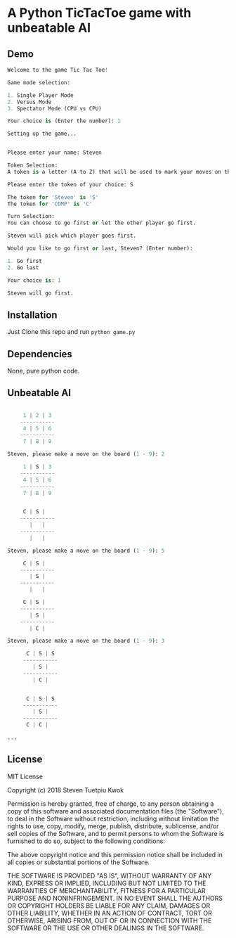 # A Python TicTacToe game with unbeatable AI

## Demo
```	python
Welcome to the game Tic Tac Toe!

Game mode selection:

1. Single Player Mode
2. Versus Mode
3. Spectator Mode (CPU vs CPU)

Your choice is (Enter the number): 1

Setting up the game...


Please enter your name: Steven

Token Selection:
A token is a letter (A to Z) that will be used to mark your moves on the board.

Please enter the token of your choice: S

The token for 'Steven' is 'S'
The token for 'COMP' is 'C'

Turn Selection:
You can choose to go first or let the other player go first.

Steven will pick which player goes first.

Would you like to go first or last, Steven? (Enter number):

1. Go first
2. Go last

Your choice is: 1

Steven will go first.

```

## Installation

Just Clone this repo and run ```python game.py```

## Dependencies

None, pure python code.


## Unbeatable AI
``` python

     1 | 2 | 3
    -----------
     4 | 5 | 6
    -----------
     7 | 8 | 9

Steven, please make a move on the board (1 - 9): 2

     1 | S | 3
    -----------
     4 | 5 | 6
    -----------
     7 | 8 | 9


     C | S |
    -----------
       |   |
    -----------
       |   |

Steven, please make a move on the board (1 - 9): 5

     C | S |
    -----------
       | S |
    -----------
       |   |

     C | S |
    -----------
       | S |
    -----------
       | C |

Steven, please make a move on the board (1 - 9): 3

      C | S | S
     -----------
        | S |
     -----------
        | C |


      C | S | S
     -----------
        | S |
     -----------
      C | C |

...

```

## License
MIT License

Copyright (c) 2018 Steven Tuetpiu Kwok

Permission is hereby granted, free of charge, to any person obtaining a copy
of this software and associated documentation files (the "Software"), to deal
in the Software without restriction, including without limitation the rights
to use, copy, modify, merge, publish, distribute, sublicense, and/or sell
copies of the Software, and to permit persons to whom the Software is
furnished to do so, subject to the following conditions:

The above copyright notice and this permission notice shall be included in all
copies or substantial portions of the Software.

THE SOFTWARE IS PROVIDED "AS IS", WITHOUT WARRANTY OF ANY KIND, EXPRESS OR
IMPLIED, INCLUDING BUT NOT LIMITED TO THE WARRANTIES OF MERCHANTABILITY,
FITNESS FOR A PARTICULAR PURPOSE AND NONINFRINGEMENT. IN NO EVENT SHALL THE
AUTHORS OR COPYRIGHT HOLDERS BE LIABLE FOR ANY CLAIM, DAMAGES OR OTHER
LIABILITY, WHETHER IN AN ACTION OF CONTRACT, TORT OR OTHERWISE, ARISING FROM,
OUT OF OR IN CONNECTION WITH THE SOFTWARE OR THE USE OR OTHER DEALINGS IN THE
SOFTWARE.

